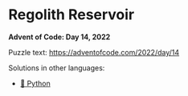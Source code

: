 # Regolith Reservoir

**Advent of Code: Day 14, 2022**

Puzzle text: https://adventofcode.com/2022/day/14

Solutions in other languages:

- [🐍 Python](../../../../python/2022/14_regolith_reservoir)
